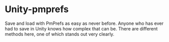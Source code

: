 # Unity-pmprefs
Save and load with PmPrefs as easy as never before.
Anyone who has ever had to save in Unity knows how complex that can be.
There are different methods here, one of which stands out very clearly.
